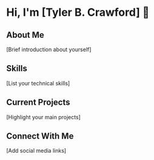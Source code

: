 # Hi, I'm [Tyler B. Crawford] 👋

## About Me
[Brief introduction about yourself]

## Skills
[List your technical skills]

## Current Projects
[Highlight your main projects]

## Connect With Me
[Add social media links]
